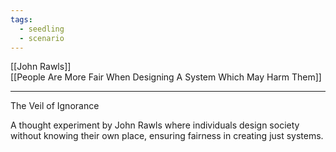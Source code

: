 ```yaml
---
tags:
  - seedling
  - scenario
---
```

[[John Rawls]] <br>
[[People Are More Fair When Designing A System Which May Harm Them]] <br>

---

The Veil of Ignorance

A thought experiment by John Rawls where individuals design society without knowing their own place, ensuring fairness in creating just systems.